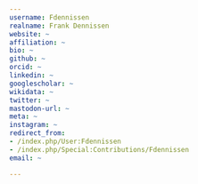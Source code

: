 ```yaml
---
username: Fdennissen
realname: Frank Dennissen
website: ~
affiliation: ~
bio: ~
github: ~
orcid: ~
linkedin: ~
googlescholar: ~
wikidata: ~
twitter: ~
mastodon-url: ~
meta: ~
instagram: ~
redirect_from:
- /index.php/User:Fdennissen
- /index.php/Special:Contributions/Fdennissen
email: ~

---
```

